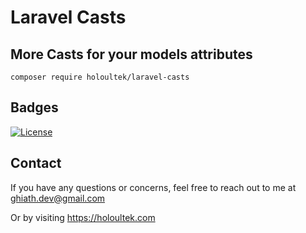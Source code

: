 # Laravel Casts
## More Casts for your models attributes

```
composer require holoultek/laravel-casts
```

## Badges

[![License](https://img.shields.io/badge/license-MIT-blue.svg)](LICENSE)

## Contact

If you have any questions or concerns, feel free to reach out to me at ghiath.dev@gmail.com

Or by visiting https://holoultek.com
